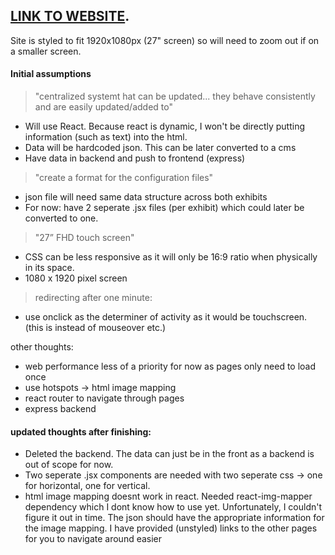 ## [LINK TO WEBSITE](https://subtle-jelly-37f12b.netlify.app/). ##

Site is styled to fit 1920x1080px (27" screen) so will need to zoom out if on a smaller screen.
 
#### Initial assumptions

> "centralized systemt hat can be updated... they behave consistently and are easily updated/added to"
* Will use React. Because react is dynamic, I won't be directly putting information (such as text) into the html.
* Data will be hardcoded json. This can be later converted to a cms
* Have data in backend and push to frontend (express)

> "create a format for the configuration files"
* json file will need same data structure across both exhibits
* For now: have 2 seperate .jsx files (per exhibit) which could later be converted to one.

> "27” FHD touch screen"
* CSS can be less responsive as it will only be 16:9 ratio when physically in its space.
* 1080 x 1920 pixel screen

> redirecting after one minute:
* use onclick as the determiner of activity as it would be touchscreen. (this is instead of mouseover etc.)

other thoughts: <br />
* web performance less of a priority for now as pages only need to load once
* use hotspots -> html image mapping
* react router to navigate through pages
* express backend

#### updated thoughts after finishing: <br />
* Deleted the backend. The data can just be in the front as a backend is out of scope for now.
* Two seperate .jsx components are needed with two seperate css -> one for horizontal, one for vertical.
* html image mapping doesnt work in react. Needed react-img-mapper dependency which I dont know how to use yet. Unfortunately, I couldn't figure it out in time. The json should have the appropriate information for the image mapping. I have provided (unstyled) links to the other pages for you to navigate around easier

